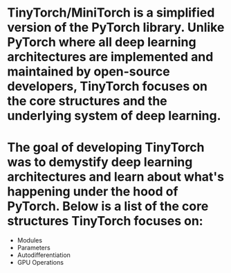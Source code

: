# TinyTorch/MiniTorch is a simplified version of the PyTorch library. Unlike PyTorch where all deep learning architectures are implemented and maintained by open-source developers, TinyTorch focuses on the core structures and the underlying system of deep learning.

# The goal of developing TinyTorch was to demystify deep learning architectures and learn about what's happening under the hood of PyTorch. Below is a list of the core structures TinyTorch focuses on:

  - Modules
  - Parameters
  - Autodifferentiation
  - GPU Operations
